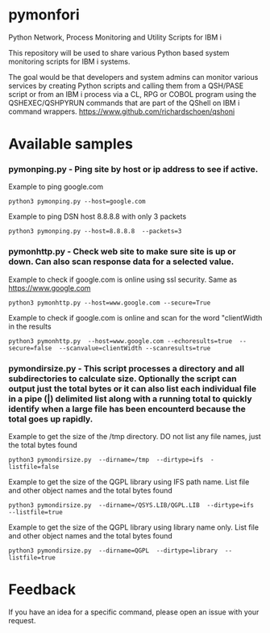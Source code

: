 # pymonfori
Python Network, Process Monitoring and Utility Scripts for IBM i 

This repository will be used to share various Python based system monitoring scripts for IBM i systems.

The goal would be that developers and system admins can monitor various services by creating Python scripts and calling them from a QSH/PASE script or from an IBM i process via a CL, RPG or COBOL program using the QSHEXEC/QSHPYRUN commands that are part of the QShell on IBM i command wrappers. https://www.github.com/richardschoen/qshoni

# Available samples

### pymonping.py - Ping site by host or ip address to see if active. 

Example to ping google.com
```
python3 pymonping.py --host=google.com
```
Example to ping DSN host 8.8.8.8 with only 3 packets
```
python3 pymonping.py --host=8.8.8.8  --packets=3
```

### pymonhttp.py - Check web site to make sure site is up or down. Can also scan response data for a selected value.

Example to check if google.com is online using ssl security. Same as https://www.google.com
```
python3 pymonhttp.py --host=www.google.com --secure=True
```
Example to check if google.com is online and scan for the word "clientWidth in the results
```
python3 pymonhttp.py  --host=www.google.com --echoresults=true  --secure=false  --scanvalue=clientWidth --scanresults=true
```

### pymondirsize.py - This script processes a directory and all subdirectories to calculate size. Optionally the script can output just the total bytes or it can also list each individual file in a pipe (|) delimited list along with a running total to quickly identify when a large file has been encounterd because the total goes up rapidly.

Example to get the size of the /tmp directory. DO not list any file names, just the total bytes found
```
python3 pymondirsize.py  --dirname=/tmp  --dirtype=ifs  -listfile=false
```
Example to get the size of the QGPL library using IFS path name. List file and other object names and the total bytes found
```
python3 pymondirsize.py  --dirname=/QSYS.LIB/QGPL.LIB  --dirtype=ifs  --listfile=true
```
Example to get the size of the QGPL library using library name only. List file and other object names and the total bytes found
```
python3 pymondirsize.py  --dirname=QGPL  --dirtype=library  --listfile=true
```


# Feedback
If you have an idea for a specific command, please open an issue with your request.

